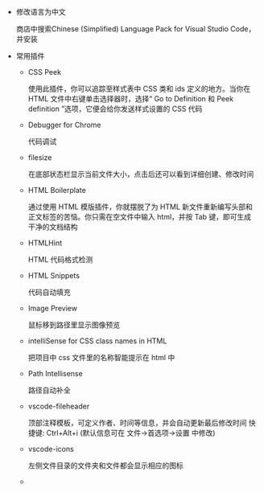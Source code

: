 - 修改语言为中文

    商店中搜索Chinese (Simplified) Language Pack for Visual Studio Code， 并安装

- 常用插件

    - CSS Peek

        使用此插件，你可以追踪至样式表中 CSS 类和 ids 定义的地方。当你在 HTML 文件中右键单击选择器时，选择“ Go to Definition 和 Peek definition ”选项，它便会给你发送样式设置的 CSS 代码

    - Debugger for Chrome

        代码调试

    - filesize

        在底部状态栏显示当前文件大小，点击后还可以看到详细创建、修改时间

    - HTML Boilerplate

        通过使用 HTML 模版插件，你就摆脱了为 HTML 新文件重新编写头部和正文标签的苦恼。你只需在空文件中输入 html，并按 Tab 键，即可生成干净的文档结构

    - HTMLHint

        HTML 代码格式检测

    - HTML Snippets

        代码自动填充

    - Image Preview

        鼠标移到路径里显示图像预览

    - intelliSense for CSS class names in HTML

        把项目中 css 文件里的名称智能提示在 html 中

    - Path Intellisense

        路径自动补全

    - vscode-fileheader

        顶部注释模板，可定义作者、时间等信息，并会自动更新最后修改时间
        快捷键: Ctrl+Alt+i
        (默认信息可在 文件→首选项→设置 中修改)
    
    - vscode-icons

        左侧文件目录的文件夹和文件都会显示相应的图标

    - 